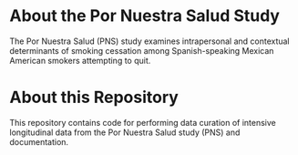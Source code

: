 # About the Por Nuestra Salud Study

The Por Nuestra Salud (PNS) study examines intrapersonal and contextual determinants of smoking cessation among Spanish-speaking Mexican American smokers attempting to quit.

# About this Repository

This repository contains code for performing data curation of intensive longitudinal data from the Por Nuestra Salud study (PNS) and documentation. 
